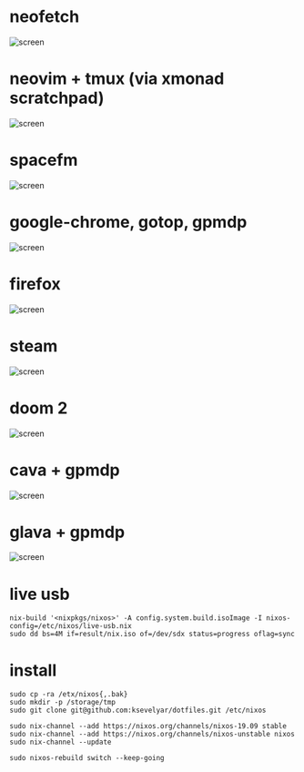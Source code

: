 # neofetch

![screen](https://i.imgur.com/HU6YF0L.png)

# neovim + tmux (via xmonad scratchpad)

![screen](https://i.imgur.com/z95oCew.png)

# spacefm

![screen](https://i.imgur.com/h2nnCWM.png)

# google-chrome, gotop, gpmdp

![screen](https://i.imgur.com/wiIFOdI.png)

# firefox

![screen](https://i.imgur.com/BYpqCbi.png)

# steam

![screen](https://i.imgur.com/GxNoW6l.png)

# doom 2

![screen](https://i.imgur.com/xXcIXu0.png)

# cava + gpmdp

![screen](https://i.imgur.com/Yvq668e.png)

# glava + gpmdp

![screen](https://i.imgur.com/E1Z5XFo.png)

# live usb

```
nix-build '<nixpkgs/nixos>' -A config.system.build.isoImage -I nixos-config=/etc/nixos/live-usb.nix
sudo dd bs=4M if=result/nix.iso of=/dev/sdx status=progress oflag=sync
```

# install

```
sudo cp -ra /etx/nixos{,.bak}
sudo mkdir -p /storage/tmp
sudo git clone git@github.com:ksevelyar/dotfiles.git /etc/nixos

sudo nix-channel --add https://nixos.org/channels/nixos-19.09 stable
sudo nix-channel --add https://nixos.org/channels/nixos-unstable nixos
sudo nix-channel --update

sudo nixos-rebuild switch --keep-going
```

